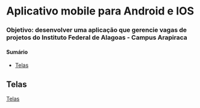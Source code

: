 # Aplicativo mobile para Android e IOS

### <p>Objetivo: desenvolver uma aplicação que gerencie vagas de projetos do Instituto Federal de Alagoas - Campus Arapiraca</p>

#### Sumário

* <a href="#screens">Telas</a>


## <section id="screens">Telas</section>

<a href=˜./images/screens_design/WINF.pdf˜>Telas</a>
